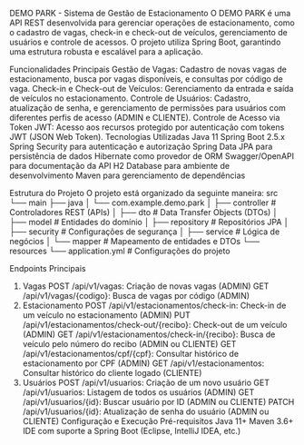 DEMO PARK - Sistema de Gestão de Estacionamento
O DEMO PARK é uma API REST desenvolvida para gerenciar operações de estacionamento, como o cadastro de vagas, check-in e check-out de veículos, gerenciamento de usuários e controle de acessos. O projeto utiliza Spring Boot, garantindo uma estrutura robusta e escalável para a aplicação.

Funcionalidades Principais
Gestão de Vagas: Cadastro de novas vagas de estacionamento, busca por vagas disponíveis, e consultas por código de vaga.
Check-in e Check-out de Veículos: Gerenciamento da entrada e saída de veículos no estacionamento.
Controle de Usuários: Cadastro, atualização de senha, e gerenciamento de permissões para usuários com diferentes perfis de acesso (ADMIN e CLIENTE).
Controle de Acesso via Token JWT: Acesso aos recursos protegido por autenticação com tokens JWT (JSON Web Token).
Tecnologias Utilizadas
Java 11
Spring Boot 2.5.x
Spring Security para autenticação e autorização
Spring Data JPA para persistência de dados
Hibernate como provedor de ORM
Swagger/OpenAPI para documentação da API
H2 Database para ambiente de desenvolvimento
Maven para gerenciamento de dependências

Estrutura do Projeto
O projeto está organizado da seguinte maneira:
src
└── main
    ├── java
    │   └── com.example.demo.park
    │       ├── controller      # Controladores REST (APIs)
    │       ├── dto             # Data Transfer Objects (DTOs)
    │       ├── model           # Entidades do domínio
    │       ├── repository      # Repositórios JPA
    │       ├── security        # Configurações de segurança
    │       ├── service         # Lógica de negócios
    │       └── mapper          # Mapeamento de entidades e DTOs
    └── resources
        └── application.yml     # Configurações do projeto

Endpoints Principais
1. Vagas
POST /api/v1/vagas: Criação de novas vagas (ADMIN)
GET /api/v1/vagas/{codigo}: Busca de vagas por código (ADMIN)
2. Estacionamento
POST /api/v1/estacionamentos/check-in: Check-in de um veículo no estacionamento (ADMIN)
PUT /api/v1/estacionamentos/check-out/{recibo}: Check-out de um veículo (ADMIN)
GET /api/v1/estacionamentos/check-in/{recibo}: Busca de veículo pelo número do recibo (ADMIN ou CLIENTE)
GET /api/v1/estacionamentos/cpf/{cpf}: Consultar histórico de estacionamento por CPF (ADMIN)
GET /api/v1/estacionamentos: Consultar histórico do cliente logado (CLIENTE)
3. Usuários
POST /api/v1/usuarios: Criação de um novo usuário
GET /api/v1/usuarios: Listagem de todos os usuários (ADMIN)
GET /api/v1/usuarios/{id}: Buscar usuário por ID (ADMIN ou CLIENTE)
PATCH /api/v1/usuarios/{id}: Atualização de senha do usuário (ADMIN ou CLIENTE)
Configuração e Execução
Pré-requisitos
Java 11+
Maven 3.6+
IDE com suporte a Spring Boot (Eclipse, IntelliJ IDEA, etc.)
